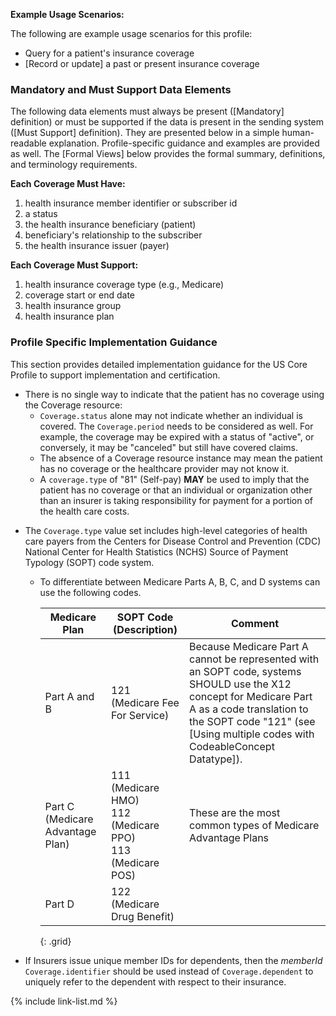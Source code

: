 

**Example Usage Scenarios:**

The following are example usage scenarios for this profile:

- Query for a patient's insurance coverage
- [Record or update] a past or present insurance coverage

### Mandatory and Must Support Data Elements

The following data elements must always be present ([Mandatory] definition) or must be supported if the data is present in the sending system ([Must Support] definition). They are presented below in a simple human-readable explanation. Profile-specific guidance and examples are provided as well. The [Formal Views] below provides the formal summary, definitions, and terminology requirements.

**Each Coverage Must Have:**

1. health insurance member identifier or subscriber id
2. a status
3. the health insurance beneficiary (patient)
4. beneficiary's relationship to the subscriber
5. the health insurance issuer (payer)

**Each Coverage Must Support:**

1. health insurance coverage type (e.g., Medicare)
2. coverage start or end date
3. health insurance group
4. health insurance plan

### Profile Specific Implementation Guidance

This section provides detailed implementation guidance for the US Core Profile to support implementation and certification.

- There is no single way to indicate that the patient has no coverage using the Coverage resource:
  - `Coverage.status` alone may not indicate whether an individual is covered. The `Coverage.period` needs to be considered as well. For example, the coverage may be expired with a status of "active", or conversely, it may be "canceled" but still have covered claims.
  - The absence of a Coverage resource instance may mean the patient has no coverage or the healthcare provider may not know it.
  - A `coverage.type` of "81" (Self-pay) **MAY** be used to imply that the patient has no coverage or that an individual or organization other than an insurer is taking responsibility for payment for a portion of the health care costs.

<div class="bg-success" markdown="1">

- The `Coverage.type` value set includes high-level categories of health care payers from the Centers for Disease Control and Prevention (CDC) National Center for Health Statistics (NCHS) Source of Payment Typology (SOPT) code system.

  - To differentiate between Medicare Parts A, B, C, and D systems can use the following codes.

    Medicare Plan | SOPT Code (Description)| Comment
    |---|---|---|
    Part A and B |121 (Medicare Fee For Service)| Because Medicare Part A cannot be represented with an SOPT code, systems SHOULD use the X12 concept for Medicare Part A as a code translation to the SOPT code "121" (see [Using multiple codes with CodeableConcept Datatype]).
    Part C (Medicare Advantage Plan)|111 (Medicare HMO)<br />112 (Medicare PPO)<br />113 (Medicare POS) | These are the most common types of Medicare Advantage Plans
    Part D|122 (Medicare Drug Benefit)|
    {: .grid}
</div><!-- new-content -->

- If Insurers issue unique member IDs for dependents, then the *memberId* `Coverage.identifier` should be used instead of `Coverage.dependent` to uniquely refer to the dependent with respect to their insurance.

{% include link-list.md %}

